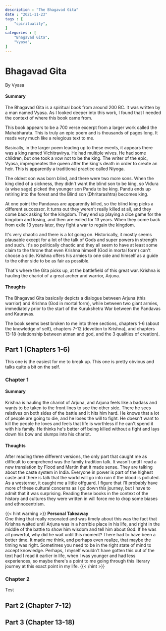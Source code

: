 ```yaml
---
description : "The Bhagavad Gita"
date : "2021-11-23"
tags : [
    "spirituality",
]
categories : [
    "Bhagavad Gita",
    "Vyasa",
]
---
```


# Bhagavad Gita
By Vyasa

#### Summary
The Bhagavad Gita is a spiritual book from around 200 BC. It was written by a man named Vyasa. As I looked deeper into this work, I found that I needed the context of where this book came from.

This book appears to be a 700 verse excerpt from a larger work called the Mahabharata. This is truly an epic poem and is thousands of pages long. It reads very much like a relegious text to me.

Basically, in the larger poem leading up to these events, it appears there was a king named Vichitravirya. He had multiple wives. He had some children, but one took a vow not to be the king. The writer of the epic, Vyasa, impregneates the queen after the king's death in order to create an heir. This is apparently a traditional practice called Niyoga. 

The oldest son was born blind, and there were two more sons. When the king died of a sickness, they didn't want the blind son to be king, so Vidura (a wise sage) picked the younger son Pandu to be king. Pandu ends up retiring into the forest and the Blind son (Dhritarashtra) becomes king.

At one point the Pandavas are apparently killed, so the blind king picks a different successor. It turns out they weren't really killed at all, and they come back asking for the kingdom. They end up playing a dice game for the kingdom and losing, and then are exiled for 13 years. When they come back from exile 13 years later, they fight a war to regain the kingdom.

It's very chaotic and there is a lot going on. Historically, it mostly seems plausable except for a lot of the talk of Gods and super powers in strength and such. It's so politically chaotic and they all seem to have at least some claim to the throne that even Krishna himself (God in mortal form) can't choose a side. Krishna offers his armies to one side and himself as a guide to the other side to be as fair as possible.

That's where the Gita picks up, at the battlefield of this great war. Krishna is hauling the chariot of a great archer and warrior, Arjuna.

#### Thoughts
The Bhagavad Gita basically depicts a dialogue between Arjuna (this warrior) and Krishna (God in mortal form), while between two giant armies, immediately prior to the start of the Kurukshetra War between the Pandavas and Kauravas.

The book seems best broken to me into three sections, chapters 1-6 (about the knowledge of self), chapters 7-12 (devotion to Krishna), and chapters 13-18 (relationship between atman and god, and the 3 qualities of creation).

## Part 1 (Chapters 1-6)
This one is the easiest for me to break up. This one is pretty obvious and talks quite a bit on the self.

### Chapter 1
#### Summary
Krishna is hauling the chariot of Arjuna, and Arjuna feels like a badass and wants to be taken to the front lines to see the other side. There he sees relatives on both sides of the battle and it hits him hard. He knows that a lot of people are going to die, and he loses the will to fight. He doesn't want to kill the people he loves and feels that life is worthless if he can't spend it with his family. He thinks he's better off being killed without a fight and lays down his bow and slumps into his chariot.

#### Thoughts
After reading three different versions, the only part that caught me as difficult to comprehend was the family tradition talk. It wasn't until I read a new translation by Flood and Martin that it made sense. They are talking about the caste system in India. Everyone in power is part of the highest caste and there is talk that the world will go into ruin if the blood is polluted. As a westerner, it caught me a little offguard. I figure that I'll probably have more of these cultural concerns as I go down this journey, but I have to admit that it was surprising. Reading these books in the context of the history and cultures they were written in will force me to drop some biases and ethnocentrism.

{{< hint warning >}}
**Personal Takeaway**  
One thing that really resonated and was timely about this was the fact that Krishna waited until Arjuna was in a horrible place in his life, and right in the middle of the battle to show him wisdom and tell him about God. If he was all powerful, why did he wait until this moment? There had to have been a better time. It made me think, and perhaps even realize, that maybe the timing was right. Sometimes you need to be in the right state of mind to accept knowledge. Perhaps, I myself wouldn't have gotten this out of the text had I read it earlier in life, when I was younger and had less experiences, so maybe there's a point to me going through this literary journey at this exact point in my life.
{{< /hint >}}

### Chapter 2
Test

## Part 2 (Chapter 7-12)

## Part 3 (Chapter 13-18)